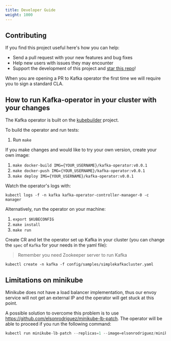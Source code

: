 ```yaml
---
title: Developer Guide
weight: 1000
---
```




## Contributing

If you find this project useful here's how you can help:

- Send a pull request with your new features and bug fixes
- Help new users with issues they may encounter
- Support the development of this project and [star this repo](https://github.com/banzaicloud/kafka-operator/)!

When you are opening a PR to Kafka operator the first time we will require you to sign a standard CLA.

## How to run Kafka-operator in your cluster with your changes

The Kafka operator is built on the [kubebuilder](https://github.com/kubernetes-sigs/kubebuilder) project.

To build the operator and run tests:

1. Run `make`

If you make changes and would like to try your own version, create your own image:

1. `make docker-build IMG={YOUR_USERNAME}/kafka-operator:v0.0.1`
2. `make docker-push IMG={YOUR_USERNAME}/kafka-operator:v0.0.1`
3. `make deploy IMG={YOUR_USERNAME}/kafka-operator:v0.0.1`

Watch the operator's logs with:

`kubectl logs -f -n kafka kafka-operator-controller-manager-0 -c manager`

Alternatively, run the operator on your machine:

1. `export $KUBECONFIG`
2. `make install`
3. `make run`

Create CR and let the operator set up Kafka in your cluster (you can change the `spec` of `Kafka` for your needs in the yaml file):

> Remember you need Zookeeper server to run Kafka

`kubectl create -n kafka -f config/samples/simplekafkacluster.yaml`

## Limitations on minikube

Minikube does not have a load balancer implementation, thus our envoy service will not get an external IP and the operator will get stuck at this point.

A possible solution to overcome this problem is to use https://github.com/elsonrodriguez/minikube-lb-patch. The operator will be able to proceed if you run the following command:

```go
kubectl run minikube-lb-patch --replicas=1 --image=elsonrodriguez/minikube-lb-patch:0.1 --namespace=kube-system
```

